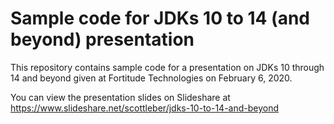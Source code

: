 # Sample code for JDKs 10 to 14 (and beyond) presentation

This repository contains sample code for a presentation on JDKs 10 through 14 and beyond given at Fortitude Technologies on February 6, 2020.

You can view the presentation slides on Slideshare at https://www.slideshare.net/scottleber/jdks-10-to-14-and-beyond
